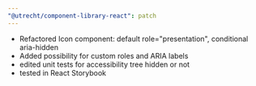```yaml
---
"@utrecht/component-library-react": patch
---
```


- Refactored Icon component: default role="presentation", conditional aria-hidden
- Added possibility for custom roles and ARIA labels
- edited unit tests for accessibility tree hidden or not
- tested in React Storybook
